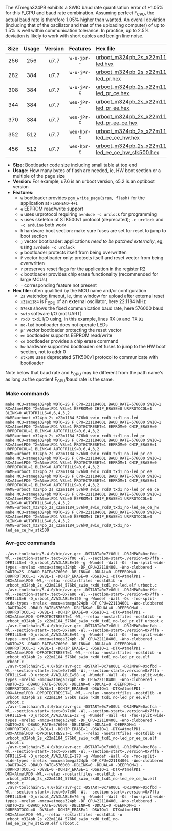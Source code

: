 The ATmega324PB exhibits a SWIO baud rate quantisation error of +1.05% for this F_CPU and baud rate combination. Assuming perfect F<sub>CPU</sub>, the actual baud rate is therefore 1.05% higher than wanted. An overall deviation (including that of the oscillator and that of the uploading computer) of up to 1.5% is well within communication tolerance. In practice, up to 2.5% deviation is likely to work with short cables and benign line noise.

|Size|Usage|Version|Features|Hex file|
|:-:|:-:|:-:|:-:|:--|
|256|256|u7.7|`w-u-jpr--`|[urboot_m324pb_2s_x22m1184_576k0_swio_rxd0_txd1_no-led.hex](https://raw.githubusercontent.com/stefanrueger/urboot.hex/main/mcus/atmega324pb/watchdog_2_s/external_oscillator/22m118400_hz/+576k0_baud/uart0_rxd0_txd1/no-led/urboot_m324pb_2s_x22m1184_576k0_swio_rxd0_txd1_no-led.hex)|
|282|384|u7.7|`w-u-jPr--`|[urboot_m324pb_2s_x22m1184_576k0_swio_rxd0_txd1_no-led_pr.hex](https://raw.githubusercontent.com/stefanrueger/urboot.hex/main/mcus/atmega324pb/watchdog_2_s/external_oscillator/22m118400_hz/+576k0_baud/uart0_rxd0_txd1/no-led/urboot_m324pb_2s_x22m1184_576k0_swio_rxd0_txd1_no-led_pr.hex)|
|308|384|u7.7|`w-u-jPr-c`|[urboot_m324pb_2s_x22m1184_576k0_swio_rxd0_txd1_no-led_pr_ce.hex](https://raw.githubusercontent.com/stefanrueger/urboot.hex/main/mcus/atmega324pb/watchdog_2_s/external_oscillator/22m118400_hz/+576k0_baud/uart0_rxd0_txd1/no-led/urboot_m324pb_2s_x22m1184_576k0_swio_rxd0_txd1_no-led_pr_ce.hex)|
|344|384|u7.7|`weu-jPr--`|[urboot_m324pb_2s_x22m1184_576k0_swio_rxd0_txd1_no-led_pr_ee.hex](https://raw.githubusercontent.com/stefanrueger/urboot.hex/main/mcus/atmega324pb/watchdog_2_s/external_oscillator/22m118400_hz/+576k0_baud/uart0_rxd0_txd1/no-led/urboot_m324pb_2s_x22m1184_576k0_swio_rxd0_txd1_no-led_pr_ee.hex)|
|370|384|u7.7|`weu-jPr-c`|[urboot_m324pb_2s_x22m1184_576k0_swio_rxd0_txd1_no-led_pr_ee_ce.hex](https://raw.githubusercontent.com/stefanrueger/urboot.hex/main/mcus/atmega324pb/watchdog_2_s/external_oscillator/22m118400_hz/+576k0_baud/uart0_rxd0_txd1/no-led/urboot_m324pb_2s_x22m1184_576k0_swio_rxd0_txd1_no-led_pr_ee_ce.hex)|
|352|512|u7.7|`weu-hpr-c`|[urboot_m324pb_2s_x22m1184_576k0_swio_rxd0_txd1_no-led_ee_ce_hw.hex](https://raw.githubusercontent.com/stefanrueger/urboot.hex/main/mcus/atmega324pb/watchdog_2_s/external_oscillator/22m118400_hz/+576k0_baud/uart0_rxd0_txd1/no-led/urboot_m324pb_2s_x22m1184_576k0_swio_rxd0_txd1_no-led_ee_ce_hw.hex)|
|456|512|u7.7|`wes-hpr-c`|[urboot_m324pb_2s_x22m1184_576k0_swio_rxd0_txd1_no-led_ee_ce_hw_stk500.hex](https://raw.githubusercontent.com/stefanrueger/urboot.hex/main/mcus/atmega324pb/watchdog_2_s/external_oscillator/22m118400_hz/+576k0_baud/uart0_rxd0_txd1/no-led/urboot_m324pb_2s_x22m1184_576k0_swio_rxd0_txd1_no-led_ee_ce_hw_stk500.hex)|

- **Size:** Bootloader code size including small table at top end
- **Usage:** How many bytes of flash are needed, ie, HW boot section or a multiple of the page size
- **Version:** For example, u7.6 is an urboot version, o5.2 is an optiboot version
- **Features:**
  + `w` bootloader provides `pgm_write_page(sram, flash)` for the application at `FLASHEND-4+1`
  + `e` EEPROM read/write support
  + `u` uses urprotocol requiring `avrdude -c urclock` for programming
  + `s` uses skeleton of STK500v1 protocol (deprecated); `-c urclock` and `-c arduino` both work
  + `h` hardware boot section: make sure fuses are set for reset to jump to boot section
  + `j` vector bootloader: applications *need to be patched externally*, eg, using `avrdude -c urclock`
  + `p` bootloader protects itself from being overwritten
  + `P` vector bootloader only: protects itself and reset vector from being overwritten
  + `r` preserves reset flags for the application in the register R2
  + `c` bootloader provides chip erase functionality (recommended for large MCUs)
  + `-` corresponding feature not present
- **Hex file:** often qualified by the MCU name and/or configuration
  + `2s` watchdog timeout, ie, time window for upload after external reset
  + `x22m1184` is F<sub>CPU</sub> of an external oscillator, here 22.1184 MHz
  + `576k0` shows the fixed communication baud rate, here 576000 baud
  + `swio` software I/O (not UART)
  + `rxd0 txd1` I/O using, in this example, lines RX `D0` and TX `D1`
  + `no-led` bootloader does not operate LEDs
  + `pr` vector bootloader protecting the reset vector
  + `ee` bootloader supports EEPROM read/write
  + `ce` bootloader provides a chip erase command
  + `hw` hardware supported bootloader: set fuses to jump to the HW boot section, not to addr 0
  + `stk500` uses deprecated STK500v1 protocol to communicate with bootloader


Note below that baud rate and F<sub>CPU</sub> may be different from the path name's as long as the quotient F<sub>CPU</sub>/baud rate is the same.

### Make commands
```
make MCU=atmega324pb WDTO=2S F_CPU=22118400L BAUD_RATE=576000 SWIO=1 RX=AtmelPD0 TX=AtmelPD1 VBL=1 EEPROM=0 CHIP_ERASE=0 URPROTOCOL=1 BLINK=0 AUTOFRILLS=0,6,4,3,2 NAME=urboot_m324pb_2s_x22m1184_576k0_swio_rxd0_txd1_no-led
make MCU=atmega324pb WDTO=2S F_CPU=22118400L BAUD_RATE=576000 SWIO=1 RX=AtmelPD0 TX=AtmelPD1 VBL=1 PROTECTRESET=1 EEPROM=0 CHIP_ERASE=0 URPROTOCOL=1 BLINK=0 AUTOFRILLS=0,6,4,3,2 NAME=urboot_m324pb_2s_x22m1184_576k0_swio_rxd0_txd1_no-led_pr
make MCU=atmega324pb WDTO=2S F_CPU=22118400L BAUD_RATE=576000 SWIO=1 RX=AtmelPD0 TX=AtmelPD1 VBL=1 PROTECTRESET=1 EEPROM=0 CHIP_ERASE=1 URPROTOCOL=1 BLINK=0 AUTOFRILLS=0,6,4,3,2 NAME=urboot_m324pb_2s_x22m1184_576k0_swio_rxd0_txd1_no-led_pr_ce
make MCU=atmega324pb WDTO=2S F_CPU=22118400L BAUD_RATE=576000 SWIO=1 RX=AtmelPD0 TX=AtmelPD1 VBL=1 PROTECTRESET=1 EEPROM=1 CHIP_ERASE=0 URPROTOCOL=1 BLINK=0 AUTOFRILLS=0,6,4,3,2 NAME=urboot_m324pb_2s_x22m1184_576k0_swio_rxd0_txd1_no-led_pr_ee
make MCU=atmega324pb WDTO=2S F_CPU=22118400L BAUD_RATE=576000 SWIO=1 RX=AtmelPD0 TX=AtmelPD1 VBL=1 PROTECTRESET=1 EEPROM=1 CHIP_ERASE=1 URPROTOCOL=1 BLINK=0 AUTOFRILLS=0,6,4,3,2 NAME=urboot_m324pb_2s_x22m1184_576k0_swio_rxd0_txd1_no-led_pr_ee_ce
make MCU=atmega324pb WDTO=2S F_CPU=22118400L BAUD_RATE=576000 SWIO=1 RX=AtmelPD0 TX=AtmelPD1 VBL=0 EEPROM=1 CHIP_ERASE=1 URPROTOCOL=1 BLINK=0 AUTOFRILLS=0,6,4,3,2 NAME=urboot_m324pb_2s_x22m1184_576k0_swio_rxd0_txd1_no-led_ee_ce_hw
make MCU=atmega324pb WDTO=2S F_CPU=22118400L BAUD_RATE=576000 SWIO=1 RX=AtmelPD0 TX=AtmelPD1 VBL=0 EEPROM=1 CHIP_ERASE=1 URPROTOCOL=0 BLINK=0 AUTOFRILLS=0,6,4,3,2 NAME=urboot_m324pb_2s_x22m1184_576k0_swio_rxd0_txd1_no-led_ee_ce_hw_stk500
```

### Avr-gcc commands
```
./avr-toolchain/5.4.0/bin/avr-gcc -DSTART=0x7f00UL -DRJMPWP=0xcfde -Wl,--section-start=.text=0x7f00 -Wl,--section-start=.version=0x7ffa -DFRILLS=4 -D_urboot_AVAILABLE=10 -g -Wundef -Wall -Os -fno-split-wide-types -mrelax -mmcu=atmega324pb -DF_CPU=22118400L -Wno-clobbered -DWDTO=2S -DBAUD_RATE=576000 -DBLINK=0 -DDUAL=0 -DEEPROM=0 -DURPROTOCOL=1 -DVBL=1 -DCHIP_ERASE=0 -DSWIO=1 -DTX=AtmelPD1 -DRX=AtmelPD0 -Wl,--relax -nostartfiles -nostdlib -o urboot_m324pb_2s_x22m1184_576k0_swio_rxd0_txd1_no-led.elf urboot.c
./avr-toolchain/5.4.0/bin/avr-gcc -DSTART=0x7e80UL -DRJMPWP=0xcf9e -Wl,--section-start=.text=0x7e80 -Wl,--section-start=.version=0x7ffa -DFRILLS=6 -D_urboot_AVAILABLE=120 -g -Wundef -Wall -Os -fno-split-wide-types -mrelax -mmcu=atmega324pb -DF_CPU=22118400L -Wno-clobbered -DWDTO=2S -DBAUD_RATE=576000 -DBLINK=0 -DDUAL=0 -DEEPROM=0 -DURPROTOCOL=1 -DVBL=1 -DCHIP_ERASE=0 -DSWIO=1 -DTX=AtmelPD1 -DRX=AtmelPD0 -DPROTECTRESET=1 -Wl,--relax -nostartfiles -nostdlib -o urboot_m324pb_2s_x22m1184_576k0_swio_rxd0_txd1_no-led_pr.elf urboot.c
./avr-toolchain/5.4.0/bin/avr-gcc -DSTART=0x7e80UL -DRJMPWP=0xcfab -Wl,--section-start=.text=0x7e80 -Wl,--section-start=.version=0x7ffa -DFRILLS=6 -D_urboot_AVAILABLE=94 -g -Wundef -Wall -Os -fno-split-wide-types -mrelax -mmcu=atmega324pb -DF_CPU=22118400L -Wno-clobbered -DWDTO=2S -DBAUD_RATE=576000 -DBLINK=0 -DDUAL=0 -DEEPROM=0 -DURPROTOCOL=1 -DVBL=1 -DCHIP_ERASE=1 -DSWIO=1 -DTX=AtmelPD1 -DRX=AtmelPD0 -DPROTECTRESET=1 -Wl,--relax -nostartfiles -nostdlib -o urboot_m324pb_2s_x22m1184_576k0_swio_rxd0_txd1_no-led_pr_ce.elf urboot.c
./avr-toolchain/5.4.0/bin/avr-gcc -DSTART=0x7e80UL -DRJMPWP=0xcfbd -Wl,--section-start=.text=0x7e80 -Wl,--section-start=.version=0x7ffa -DFRILLS=6 -D_urboot_AVAILABLE=58 -g -Wundef -Wall -Os -fno-split-wide-types -mrelax -mmcu=atmega324pb -DF_CPU=22118400L -Wno-clobbered -DWDTO=2S -DBAUD_RATE=576000 -DBLINK=0 -DDUAL=0 -DEEPROM=1 -DURPROTOCOL=1 -DVBL=1 -DCHIP_ERASE=0 -DSWIO=1 -DTX=AtmelPD1 -DRX=AtmelPD0 -DPROTECTRESET=1 -Wl,--relax -nostartfiles -nostdlib -o urboot_m324pb_2s_x22m1184_576k0_swio_rxd0_txd1_no-led_pr_ee.elf urboot.c
./avr-toolchain/5.4.0/bin/avr-gcc -DSTART=0x7e80UL -DRJMPWP=0xcfca -Wl,--section-start=.text=0x7e80 -Wl,--section-start=.version=0x7ffa -DFRILLS=6 -D_urboot_AVAILABLE=32 -g -Wundef -Wall -Os -fno-split-wide-types -mrelax -mmcu=atmega324pb -DF_CPU=22118400L -Wno-clobbered -DWDTO=2S -DBAUD_RATE=576000 -DBLINK=0 -DDUAL=0 -DEEPROM=1 -DURPROTOCOL=1 -DVBL=1 -DCHIP_ERASE=1 -DSWIO=1 -DTX=AtmelPD1 -DRX=AtmelPD0 -DPROTECTRESET=1 -Wl,--relax -nostartfiles -nostdlib -o urboot_m324pb_2s_x22m1184_576k0_swio_rxd0_txd1_no-led_pr_ee_ce.elf urboot.c
./avr-toolchain/5.4.0/bin/avr-gcc -DSTART=0x7e00UL -DRJMPWP=0xcf8a -Wl,--section-start=.text=0x7e00 -Wl,--section-start=.version=0x7ffa -DFRILLS=6 -D_urboot_AVAILABLE=178 -g -Wundef -Wall -Os -fno-split-wide-types -mrelax -mmcu=atmega324pb -DF_CPU=22118400L -Wno-clobbered -DWDTO=2S -DBAUD_RATE=576000 -DBLINK=0 -DDUAL=0 -DEEPROM=1 -DURPROTOCOL=1 -DVBL=0 -DCHIP_ERASE=1 -DSWIO=1 -DTX=AtmelPD1 -DRX=AtmelPD0 -Wl,--relax -nostartfiles -nostdlib -o urboot_m324pb_2s_x22m1184_576k0_swio_rxd0_txd1_no-led_ee_ce_hw.elf urboot.c
./avr-toolchain/5.4.0/bin/avr-gcc -DSTART=0x7e00UL -DRJMPWP=0xcfbd -Wl,--section-start=.text=0x7e00 -Wl,--section-start=.version=0x7ffa -DFRILLS=6 -D_urboot_AVAILABLE=76 -g -Wundef -Wall -Os -fno-split-wide-types -mrelax -mmcu=atmega324pb -DF_CPU=22118400L -Wno-clobbered -DWDTO=2S -DBAUD_RATE=576000 -DBLINK=0 -DDUAL=0 -DEEPROM=1 -DURPROTOCOL=0 -DVBL=0 -DCHIP_ERASE=1 -DSWIO=1 -DTX=AtmelPD1 -DRX=AtmelPD0 -Wl,--relax -nostartfiles -nostdlib -o urboot_m324pb_2s_x22m1184_576k0_swio_rxd0_txd1_no-led_ee_ce_hw_stk500.elf urboot.c
```

